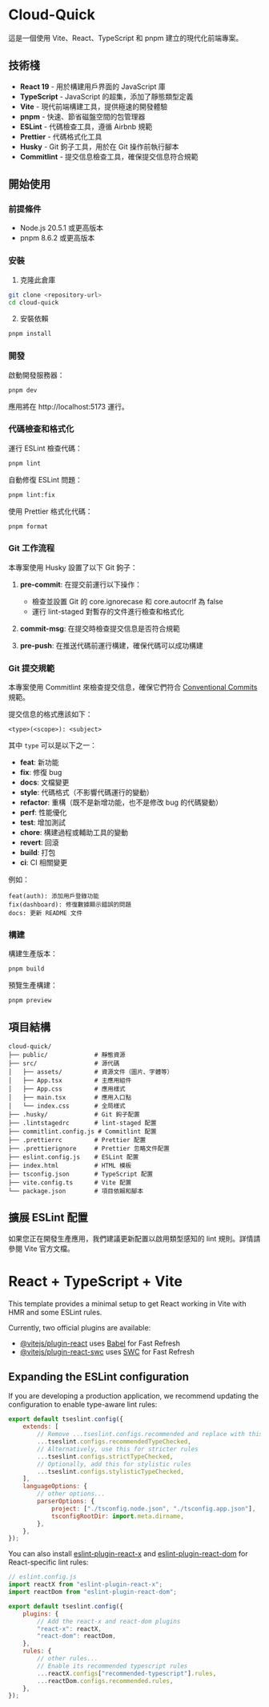# Cloud-Quick

這是一個使用 Vite、React、TypeScript 和 pnpm 建立的現代化前端專案。

## 技術棧

- **React 19** - 用於構建用戶界面的 JavaScript 庫
- **TypeScript** - JavaScript 的超集，添加了靜態類型定義
- **Vite** - 現代前端構建工具，提供極速的開發體驗
- **pnpm** - 快速、節省磁盤空間的包管理器
- **ESLint** - 代碼檢查工具，遵循 Airbnb 規範
- **Prettier** - 代碼格式化工具
- **Husky** - Git 鉤子工具，用於在 Git 操作前執行腳本
- **Commitlint** - 提交信息檢查工具，確保提交信息符合規範

## 開始使用

### 前提條件

- Node.js 20.5.1 或更高版本
- pnpm 8.6.2 或更高版本

### 安裝

1. 克隆此倉庫

```bash
git clone <repository-url>
cd cloud-quick
```

2. 安裝依賴

```bash
pnpm install
```

### 開發

啟動開發服務器：

```bash
pnpm dev
```

應用將在 http://localhost:5173 運行。

### 代碼檢查和格式化

運行 ESLint 檢查代碼：

```bash
pnpm lint
```

自動修復 ESLint 問題：

```bash
pnpm lint:fix
```

使用 Prettier 格式化代碼：

```bash
pnpm format
```

### Git 工作流程

本專案使用 Husky 設置了以下 Git 鉤子：

1. **pre-commit**: 在提交前運行以下操作：

    - 檢查並設置 Git 的 core.ignorecase 和 core.autocrlf 為 false
    - 運行 lint-staged 對暫存的文件進行檢查和格式化

2. **commit-msg**: 在提交時檢查提交信息是否符合規範

3. **pre-push**: 在推送代碼前運行構建，確保代碼可以成功構建

### Git 提交規範

本專案使用 Commitlint 來檢查提交信息，確保它們符合 [Conventional Commits](https://www.conventionalcommits.org/) 規範。

提交信息的格式應該如下：

```
<type>(<scope>): <subject>
```

其中 `type` 可以是以下之一：

- **feat**: 新功能
- **fix**: 修復 bug
- **docs**: 文檔變更
- **style**: 代碼格式（不影響代碼運行的變動）
- **refactor**: 重構（既不是新增功能，也不是修改 bug 的代碼變動）
- **perf**: 性能優化
- **test**: 增加測試
- **chore**: 構建過程或輔助工具的變動
- **revert**: 回滾
- **build**: 打包
- **ci**: CI 相關變更

例如：

```
feat(auth): 添加用戶登錄功能
fix(dashboard): 修復數據顯示錯誤的問題
docs: 更新 README 文件
```

### 構建

構建生產版本：

```bash
pnpm build
```

預覽生產構建：

```bash
pnpm preview
```

## 項目結構

```
cloud-quick/
├── public/             # 靜態資源
├── src/                # 源代碼
│   ├── assets/         # 資源文件（圖片、字體等）
│   ├── App.tsx         # 主應用組件
│   ├── App.css         # 應用樣式
│   ├── main.tsx        # 應用入口點
│   └── index.css       # 全局樣式
├── .husky/             # Git 鉤子配置
├── .lintstagedrc       # lint-staged 配置
├── commitlint.config.js # Commitlint 配置
├── .prettierrc         # Prettier 配置
├── .prettierignore     # Prettier 忽略文件配置
├── eslint.config.js    # ESLint 配置
├── index.html          # HTML 模板
├── tsconfig.json       # TypeScript 配置
├── vite.config.ts      # Vite 配置
└── package.json        # 項目依賴和腳本
```

## 擴展 ESLint 配置

如果您正在開發生產應用，我們建議更新配置以啟用類型感知的 lint 規則。詳情請參閱 Vite 官方文檔。

# React + TypeScript + Vite

This template provides a minimal setup to get React working in Vite with HMR and some ESLint rules.

Currently, two official plugins are available:

- [@vitejs/plugin-react](https://github.com/vitejs/vite-plugin-react/blob/main/packages/plugin-react/README.md) uses [Babel](https://babeljs.io/) for Fast Refresh
- [@vitejs/plugin-react-swc](https://github.com/vitejs/vite-plugin-react-swc) uses [SWC](https://swc.rs/) for Fast Refresh

## Expanding the ESLint configuration

If you are developing a production application, we recommend updating the configuration to enable type-aware lint rules:

```js
export default tseslint.config({
    extends: [
        // Remove ...tseslint.configs.recommended and replace with this
        ...tseslint.configs.recommendedTypeChecked,
        // Alternatively, use this for stricter rules
        ...tseslint.configs.strictTypeChecked,
        // Optionally, add this for stylistic rules
        ...tseslint.configs.stylisticTypeChecked,
    ],
    languageOptions: {
        // other options...
        parserOptions: {
            project: ["./tsconfig.node.json", "./tsconfig.app.json"],
            tsconfigRootDir: import.meta.dirname,
        },
    },
});
```

You can also install [eslint-plugin-react-x](https://github.com/Rel1cx/eslint-react/tree/main/packages/plugins/eslint-plugin-react-x) and [eslint-plugin-react-dom](https://github.com/Rel1cx/eslint-react/tree/main/packages/plugins/eslint-plugin-react-dom) for React-specific lint rules:

```js
// eslint.config.js
import reactX from "eslint-plugin-react-x";
import reactDom from "eslint-plugin-react-dom";

export default tseslint.config({
    plugins: {
        // Add the react-x and react-dom plugins
        "react-x": reactX,
        "react-dom": reactDom,
    },
    rules: {
        // other rules...
        // Enable its recommended typescript rules
        ...reactX.configs["recommended-typescript"].rules,
        ...reactDom.configs.recommended.rules,
    },
});
```
